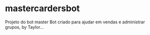 # mastercardersbot
Projeto do bot master
Bot criado para ajudar em vendas e administrar grupos, by Taylor...
